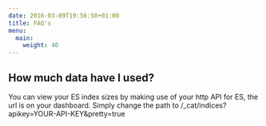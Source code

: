 ```yaml
---
date: 2016-03-09T19:56:50+01:00
title: FAQ's
menu:
  main:
    weight: 40
---
```


## How much data have I used?

You can view your ES index sizes by making use of your http API for ES, the url is on your dashboard.
Simply change the path to /_cat/indices?apikey=YOUR-API-KEY&pretty=true


